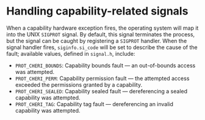 # Handling capability-related signals

When a capability hardware exception fires, the operating system will map it
into the UNIX `SIGPROT` signal.
By default, this signal terminates the process, but the signal can be caught
by registering a `SIGPROT` handler.
When the signal handler fires, `siginfo.si_code` will be set to
describe the cause of the fault; available values, defined in
`signal.h`, include:

* `PROT_CHERI_BOUNDS`: Capability bounds fault &mdash; an out-of-bounds access was
  attempted.
* `PROT_CHERI_PERM`: Capability permission fault &mdash; the attempted access
  exceeded the permissions granted by a capability.
* `PROT_CHERI_SEALED`: Capability sealed fault &mdash; dereferencing a sealed
  capability was attempted.
* `PROT_CHERI_TAG`: Capability tag fault &mdash; dereferencing an invalid
  capability was attempted.
